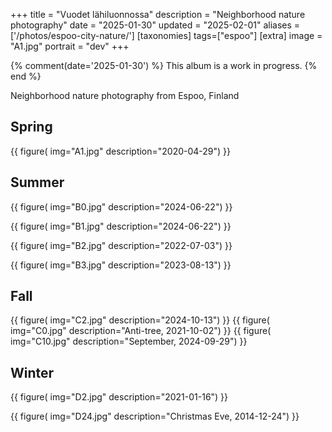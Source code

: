 +++
title = "Vuodet lähiluonnossa"
description = "Neighborhood nature photography"
date = "2025-01-30"
updated = "2025-02-01"
aliases = ['/photos/espoo-city-nature/']
[taxonomies]
tags=["espoo"]
[extra]
image = "A1.jpg"
portrait = "dev"
+++

{% comment(date='2025-01-30') %}
This album is a work in progress.
{% end %}

Neighborhood nature photography from Espoo, Finland

## Spring

{{
    figure(
        img="A1.jpg"
        description="2020-04-29")
}}

## Summer

{{
    figure(
        img="B0.jpg"
        description="2024-06-22")
}}

{{
    figure(
        img="B1.jpg"
        description="2024-06-22")
}}

{{
    figure(
        img="B2.jpg"
        description="2022-07-03")
}}

{{
    figure(
        img="B3.jpg"
        description="2023-08-13")
}}

## Fall

{{
    figure(
        img="C2.jpg"
        description="2024-10-13")
}}
{{
    figure(
        img="C0.jpg"
        description="Anti-tree, 2021-10-02")
}}
{{
    figure(
        img="C10.jpg"
        description="September, 2024-09-29")
}}

## Winter

{{
    figure(
        img="D2.jpg"
        description="2021-01-16")
}}

{{
    figure(
        img="D24.jpg"
        description="Christmas Eve, 2014-12-24")
}}
